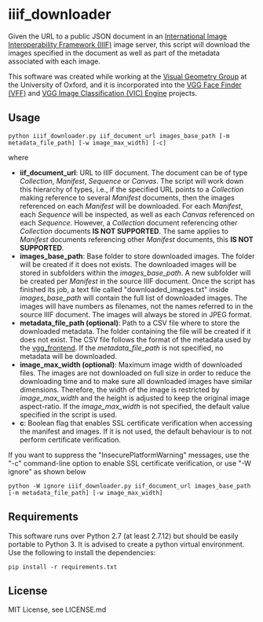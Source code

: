 # iiif_downloader

Given the URL to a public JSON document in an [International Image Interoperability Framework (IIIF)](https://iiif.io/) image server, this script will download the images specified in the document as well as part of the metadata associated with each image.

This software was created while working at the [Visual Geometry Group](http://www.robots.ox.ac.uk/~vgg/) at the University of Oxford, and it is incorporated into the [VGG Face Finder (VFF)](http://www.robots.ox.ac.uk/~vgg/software/vff/) and [VGG Image Classification (VIC) Engine](http://www.robots.ox.ac.uk/~vgg/software/vic/) projects.

## Usage

```
python iiif_downloader.py iif_document_url images_base_path [-m metadata_file_path] [-w image_max_width] [-c]
```
where

- **iif_document_url**: URL to IIIF document. The document can be of type *Collection*, *Manifest*, *Sequence* or *Canvas*. The script will work down this hierarchy of types, i.e., if the specified URL points to a *Collection* making reference to several *Manifest* documents, then the images referenced on each *Manifest* will be downloaded. For each *Manifest*, each *Sequence* will be inspected, as well as each *Canvas* referenced on each *Sequence*. However, a *Collection* document referencing other *Collection* documents **IS NOT SUPPORTED**. The same applies to *Manifest* documents referencing other *Manifest* documents, this **IS NOT SUPPORTED**.
- **images_base_path**: Base folder to store downloaded images. The folder will be created if it does not exists. The downloaded images will be stored in subfolders within the *images_base_path*. A new subfolder will be created per *Manifest* in the source IIIF document. Once the script has finished its job, a text file called "downloaded_images.txt" inside *images_base_path* will contain the full list of downloaded images. The images will have numbers as filenames, not the names referred to in the source IIIF document. The images will always be stored in JPEG format.
- **metadata_file_path (optional)**: Path to a CSV file where to store the downloaded metadata. The folder containing the file will be created if it does not exist. The CSV file follows the format of the metadata used by the [vgg_frontend](https://gitlab.com/vgg/vgg_frontend/tree/master#metadata-structure). If the *metadata_file_path* is not specified, no metadata will be downloaded.
- **image_max_width (optional)**: Maximum image width of downloaded files. The images are not downloaded on full size in order to reduce the downloading time and to make sure all downloaded images have similar dimensions. Therefore, the width of the image is restricted by *image_max_width* and the height is adjusted to keep the original image aspect-ratio. If the *image_max_width* is not specified, the default value specified in the script is used.
- **c**: Boolean flag that enables SSL certificate verification when accessing the manifest and images. If it is not used, the default behaviour is to not perform certificate verification.

If you want to suppress the "InsecurePlatformWarning" messages, use the "-c" command-line option to enable SSL certificate verification, or use "-W ignore" as shown below
```
python -W ignore iiif_downloader.py iif_document_url images_base_path [-m metadata_file_path] [-w image_max_width]
```

## Requirements

This software runs over Python 2.7 (at least 2.7.12) but should be easily portable to Python 3. It is advised  to create a python virtual environment. Use the following to install the dependencies:

```
pip install -r requirements.txt
```
## License

MIT License, see LICENSE.md
